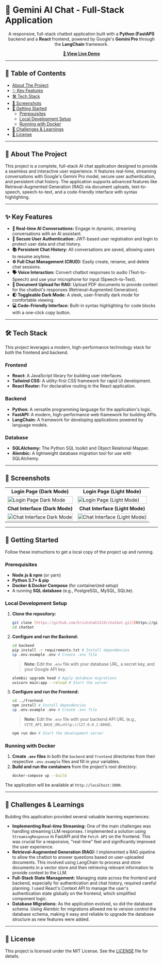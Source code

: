 # 🤖 Gemini AI Chat - Full-Stack Application

<div align="center">

A responsive, full-stack chatbot application built with a **Python (FastAPI)** backend and a **React** frontend, powered by Google's **Gemini Pro** through the **LangChain** framework.

</div>

<p align="center">
  <a href="[https://chatbot-frontend-fso2.onrender.com/]"><strong>🚀 View Live Demo</strong></a>
</p>

---

## 📖 Table of Contents

* [About The Project](#-about-the-project)
* [✨ Key Features](#-key-features)
* [🛠️ Tech Stack](#️-tech-stack)
* [📸 Screenshots](#-screenshots)
* [🚀 Getting Started](#-getting-started)
    * [Prerequisites](#prerequisites)
    * [Local Development Setup](#local-development-setup)
    * [Running with Docker](#running-with-docker)
* [🧠 Challenges & Learnings](#-challenges--learnings)
* [📜 License](#-license)

---

## 📝 About The Project

This project is a complete, full-stack AI chat application designed to provide a seamless and interactive user experience. It features real-time, streaming conversations with Google's Gemini Pro model, secure user authentication, and persistent chat history. The application supports advanced features like Retrieval-Augmented Generation (RAG) via document uploads, text-to-speech, speech-to-text, and a code-friendly interface with syntax highlighting.

---

## ✨ Key Features

* **💬 Real-time AI Conversations:** Engage in dynamic, streaming conversations with an AI assistant.
* **🔐 Secure User Authentication:** JWT-based user registration and login to protect user data and chat history.
* **📚 Persistent Chat History:** All conversations are saved, allowing users to resume anytime.
* **⚙️ Full Chat Management (CRUD):** Easily create, rename, and delete chat sessions.
* **🗣️ Voice Interaction:** Convert chatbot responses to audio (Text-to-Speech) and use your microphone for input (Speech-to-Text).
* **📄 Document Upload for RAG:** Upload PDF documents to provide context for the chatbot's responses (Retrieval-Augmented Generation).
* **🌓 Toggleable Dark Mode:** A sleek, user-friendly dark mode for comfortable viewing.
* **💻 Code-Friendly Interface:** Built-in syntax highlighting for code blocks with a one-click copy button.

---

## 🛠️ Tech Stack

This project leverages a modern, high-performance technology stack for both the frontend and backend.

### **Frontend**

* **React:** A JavaScript library for building user interfaces.
* **Tailwind CSS:** A utility-first CSS framework for rapid UI development.
* **React Router:** For declarative routing in the React application.

### **Backend**

* **Python:** A versatile programming language for the application's logic.
* **FastAPI:** A modern, high-performance web framework for building APIs.
* **LangChain:** A framework for developing applications powered by language models.

### **Database**

* **SQLAlchemy:** The Python SQL toolkit and Object Relational Mapper.
* **Alembic:** A lightweight database migration tool for use with SQLAlchemy.

---

## 📸 Screenshots

<table>
  <tr>
    <td align="center"><strong>Login Page (Dark Mode)</strong></td>
    <td align="center"><strong>Login Page (Light Mode)</strong></td>
  </tr>
  <tr>
    <td><img alt="Login Page Dark Mode" src="https://github.com/user-attachments/assets/65a88679-f834-407f-92e6-f369c5f3329c" width="100%"></td>
    <td><img alt="Login Page (Light Mode)" src="https://github.com/user-attachments/assets/e92b185e-e18b-4de2-b5c4-892b44779e4c" width="100%"></td>
  </tr>
  <tr>
    <td align="center"><strong>Chat Interface (Dark Mode)</strong></td>
    <td align="center"><strong>Chat Interface (Light Mode)</strong></td>
  </tr>
  <tr>
    <td><img alt="Chat Interface Dark Mode" src="https://github.com/user-attachments/assets/688ea541-9d98-43da-9da4-918c4c84f641" width="100%"></td>
    <td><img alt="Chat Interface (Light Mode)" src="https://github.com/user-attachments/assets/88290af3-c096-4254-81bb-3af86fe2c816" width="100%"></td>
  </tr>
</table>

---

## 🚀 Getting Started

Follow these instructions to get a local copy of the project up and running.

### Prerequisites

* **Node.js & npm** (or yarn)
* **Python 3.7+ & pip**
* **Docker & Docker Compose** (for containerized setup)
* A running **SQL database** (e.g., PostgreSQL, MySQL, SQLite).

### Local Development Setup

1.  **Clone the repository:**
    ```bash
    git clone [https://github.com/krishshah1519/chatbot.git](https://github.com/krishshah1519/chatbot.git)
    cd chatbot
    ```

2.  **Configure and run the Backend:**
    ```bash
    cd backend
    pip install -r requirements.txt # Install dependencies
    cp .env.example .env # Create .env file
    ```
    > **Note:** Edit the `.env` file with your database URL, a secret key, and your Google API key.
    ```bash
    alembic upgrade head # Apply database migrations
    uvicorn main:app --reload # Start the server
    ```

3.  **Configure and run the Frontend:**
    ```bash
    cd ../frontend
    npm install # Install dependencies
    cp .env.example .env # Create .env file
    ```
    > **Note:** Edit the `.env` file with your backend API URL (e.g., `VITE_API_BASE_URL=http://127.0.0.1:8000`).
    ```bash
    npm run dev # Start the development server
    ```

### Running with Docker

1.  **Create `.env` files** in both the `backend` and `frontend` directories from their respective `.env.example` files and fill in your variables.
2.  **Build and run the containers** from the project's root directory:
    ```bash
    docker-compose up --build
    ```
The application will be available at `http://localhost:3000`.

---

## 🧠 Challenges & Learnings

Building this application provided several valuable learning experiences:

* **Implementing Real-time Streaming:** One of the main challenges was handling streaming LLM responses. I implemented a solution using `StreamingResponse` in FastAPI and the `Fetch API` on the frontend. This was crucial for a responsive, "real-time" feel and significantly improved the user experience.
* **Retrieval-Augmented Generation (RAG):** I implemented a RAG pipeline to allow the chatbot to answer questions based on user-uploaded documents. This involved using LangChain to process and store documents in a vector store and then retrieving relevant information to provide context to the LLM.
* **Full-Stack State Management:** Managing state across the frontend and backend, especially for authentication and chat history, required careful planning. I used React's Context API to manage the user's authentication state globally on the frontend, which simplified component logic.
* **Database Migrations:** As the application evolved, so did the database schema. Using Alembic for migrations allowed me to version control the database schema, making it easy and reliable to upgrade the database structure as new features were added.

---

## 📜 License

This project is licensed under the MIT License. See the [LICENSE](LICENSE) file for details.
